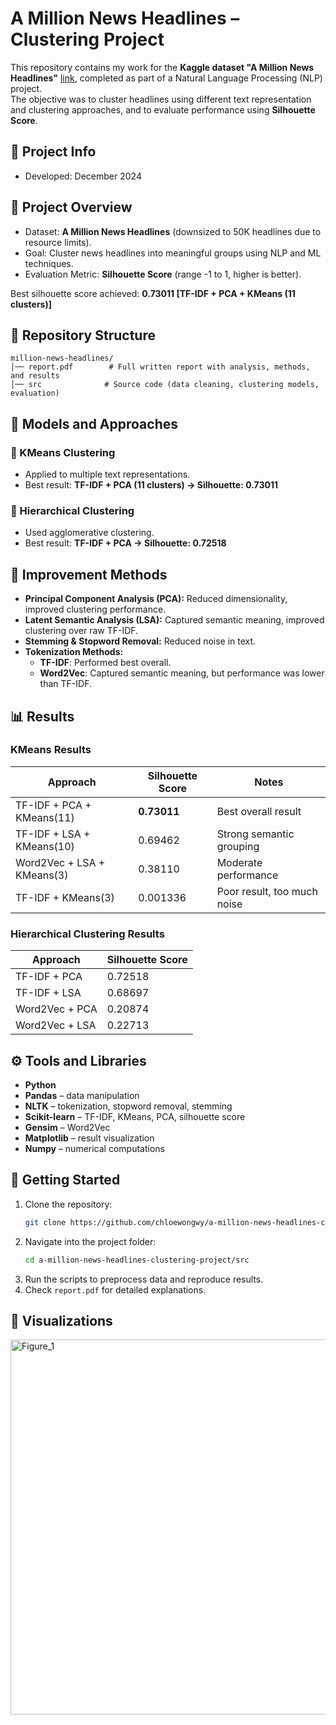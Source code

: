 # A Million News Headlines – Clustering Project  

This repository contains my work for the **Kaggle dataset "A Million News Headlines"** [link](https://www.kaggle.com/datasets/therohk/million-headlines), completed as part of a Natural Language Processing (NLP) project.  
The objective was to cluster headlines using different text representation and clustering approaches, and to evaluate performance using **Silhouette Score**.  

## 📅 Project Info  
- Developed: December 2024  

## 📖 Project Overview  
- Dataset: **A Million News Headlines** (downsized to 50K headlines due to resource limits).  
- Goal: Cluster news headlines into meaningful groups using NLP and ML techniques.  
- Evaluation Metric: **Silhouette Score** (range -1 to 1, higher is better).  

Best silhouette score achieved: **0.73011 [TF-IDF + PCA + KMeans (11 clusters)]**  

## 📂 Repository Structure  
```
million-news-headlines/
│── report.pdf        # Full written report with analysis, methods, and results  
│── src              # Source code (data cleaning, clustering models, evaluation)  
```  

## 🧪 Models and Approaches  

### 🔹 KMeans Clustering  
- Applied to multiple text representations.  
- Best result: **TF-IDF + PCA (11 clusters) → Silhouette: 0.73011**  

### 🔹 Hierarchical Clustering  
- Used agglomerative clustering.  
- Best result: **TF-IDF + PCA → Silhouette: 0.72518**  

## 🔧 Improvement Methods  
- **Principal Component Analysis (PCA):** Reduced dimensionality, improved clustering performance.  
- **Latent Semantic Analysis (LSA):** Captured semantic meaning, improved clustering over raw TF-IDF.  
- **Stemming & Stopword Removal:** Reduced noise in text.  
- **Tokenization Methods:**  
  - **TF-IDF**: Performed best overall.  
  - **Word2Vec**: Captured semantic meaning, but performance was lower than TF-IDF.  

## 📊 Results  

### KMeans Results  
| Approach                       | Silhouette Score   | Notes                       |  
|--------------------------------|--------------------|-----------------------------|  
| TF-IDF + PCA + KMeans(11)      | **0.73011**        | Best overall result         |  
| TF-IDF + LSA + KMeans(10)      | 0.69462            | Strong semantic grouping    |  
| Word2Vec + LSA + KMeans(3)     | 0.38110            | Moderate performance        |  
| TF-IDF + KMeans(3)             | 0.001336           | Poor result, too much noise |  

### Hierarchical Clustering Results  
| Approach        | Silhouette Score   |  
|-----------------|--------------------|  
| TF-IDF + PCA    | 0.72518            |  
| TF-IDF + LSA    | 0.68697            |  
| Word2Vec + PCA  | 0.20874            |  
| Word2Vec + LSA  | 0.22713            |  

## ⚙️ Tools and Libraries  
- **Python**  
- **Pandas** – data manipulation  
- **NLTK** – tokenization, stopword removal, stemming  
- **Scikit-learn** – TF-IDF, KMeans, PCA, silhouette score  
- **Gensim** – Word2Vec  
- **Matplotlib** – result visualization  
- **Numpy** – numerical computations  

## 🚀 Getting Started  
1. Clone the repository:  
   ```bash
   git clone https://github.com/chloewongwy/a-million-news-headlines-clustering-project.git
   ```  
2. Navigate into the project folder:  
   ```bash
   cd a-million-news-headlines-clustering-project/src
   ```  
3. Run the scripts to preprocess data and reproduce results.  
4. Check `report.pdf` for detailed explanations.  

## 📸 Visualizations  
<img width="800" height="600" alt="Figure_1" src="https://github.com/user-attachments/assets/9f417d58-af67-4fc1-82f5-22a3a8a48d4b" />



